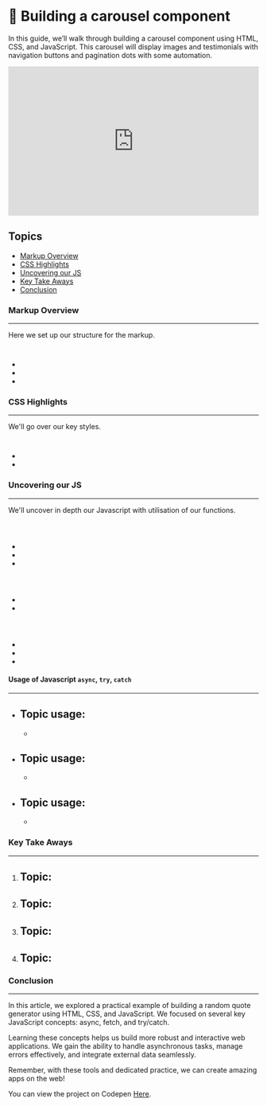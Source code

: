 # 🧩 Building a carousel component

In this guide, we’ll walk through building a carousel component using HTML, CSS, and JavaScript. This carousel will display images and testimonials with navigation buttons and pagination dots with some automation.

<iframe height="300" style="width: 100%;" scrolling="no" title="carousel_component" src="https://codepen.io/benjaminkyamanywa/embed/abPExVr?default-tab=html%2Cresult" frameborder="no" loading="lazy" allowtransparency="true" allowfullscreen="true">
  See the Pen <a href="https://codepen.io/benjaminkyamanywa/pen/abPExVr">
  carousel_component</a> by Benjamin Kyamanywa (<a href="https://codepen.io/benjaminkyamanywa">@benjaminkyamanywa</a>)
  on <a href="https://codepen.io">CodePen</a>.
</iframe>

## Topics
- [Markup Overview](#markup-overview)
- [CSS Highlights](#css-highlights)
- [Uncovering our JS](#uncovering-our-js)
- [Key Take Aways](#key-take-aways)
- [Conclusion](#conclusion)

### Markup Overview

___

Here we set up our structure for the markup. 

```HTML



```

- 
- 
- 

### CSS Highlights

___

We'll go over our key styles.


```CSS



```

- 
- 

### Uncovering our JS

___

We'll uncover in depth our Javascript with utilisation of our functions.

```JS



```

- 
- 
- 

```JS



```

- 
- 

```JS



```

- 
- 
- 


#### Usage of Javascript `async`, `try`, `catch`

---

- Topic usage:
    - 
    - 
- Topic usage:
    - 
    - 
- Topic usage:
    - 
    - 

### Key Take Aways
___

1. Topic:
    - 

2. Topic:
    - 

3. Topic:
    - 

4. Topic:
    - 

### Conclusion
___

In this article, we explored a practical example of building a random quote generator using HTML, CSS, and JavaScript. We focused on several key JavaScript concepts: async, fetch, and try/catch.

Learning these concepts helps us build more robust and interactive web applications. We gain the ability to handle asynchronous tasks, manage errors effectively, and integrate external data seamlessly.

Remember, with these tools and dedicated practice, we can create amazing apps on the web!

You can view the project on Codepen [Here](). 
